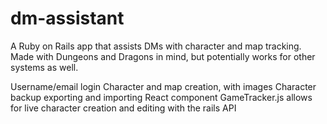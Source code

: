 # dm-assistant

A Ruby on Rails app that assists DMs with character and map tracking. Made with Dungeons and Dragons in mind, but potentially works for other systems as well.

Username/email login
Character and map creation, with images
Character backup exporting and importing
React component GameTracker.js allows for live character creation and editing with the rails API
